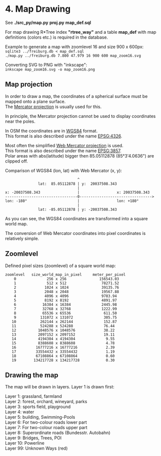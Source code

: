 # 4. Map Drawing

See **./src_py/map.py** **proj.py** **map_def.sql**

For map drawing R*Tree index **"rtree_way"** and a table **map_def** with
map definitions (colors etc.) is required in the database.  

Example to generate a map with zoomlevel 16 and size 900 x 600px:  
`sqlite3 ../freiburg.db < map_def.sql`  
`./map.py ../freiburg.db 7.800 47.979 16 900 600 map_zoom16.svg`  

Converting SVG to PNG with "inkscape":  
`inkscape map_zoom16.svg -o map_zoom16.png`

## Map projection

In order to draw a map, the coordinates of a spherical surface must
be mapped onto a plane surface.  
The [Mercator projection](https://en.wikipedia.org/wiki/Mercator_projection) is usually used for this.  

In principle, the Mercator projection cannot be used to display
coordinates near the poles.  

In OSM the coordinates are in [WGS84](https://en.wikipedia.org/wiki/World_Geodetic_System#WGS_84) format.  
This format is also described under the name [EPSG:4326](https://epsg.io/4326).  

Most often the simplified [Web Mercator projection](https://en.wikipedia.org/wiki/Web_Mercator_projection) is used.        
This format is also described under the name [EPSG:3857](https://epsg.io/3857).  
Polar areas with abs(latitude) bigger then 85.05112878 (85°3'4.0636") are clipped off.

Comparison of WGS84 (lon, lat) with Web Mercator (x, y):  
```
                                 ^
               lat:  85.05112878 | y:  20037508.343
                                 |
x: -20037508.343                 |                 x: 20037508.343
---------------------------------0--------------------------------->
lon: -180°                       |                 lon: +180°
                                 |
               lat: -85.05112878 | y: -20037508.343
```

As you can see, the WGS84 coordinates are transformed into a square world map.

The conversion of Web Mercator coordinates into pixel coordinates is relatively simple.

## Zoomlevel

Defined pixel sizes (zoomlevel) of a square world map:  
```
zoomlevel   size_world_map_in_pixel     meter_per_pixel
    0              256 x 256               156543.03      
    1              512 x 512                78271.52      
    2             1024 x 1024               39135.76      
    3             2048 x 2048               19567.88      
    4             4096 x 4096               9783.94       
    5             8192 x 8192               4891.97       
    6            16384 x 16384              2445.98       
    7            32768 x 32768              1222.99       
    8            65536 x 65536               611.50       
    9           131072 x 131072              305.75       
   10           262144 x 262144              152.87       
   11           524288 x 524288              76.44        
   12          1048576 x 1048576             38.22        
   13          2097152 x 2097152             19.11        
   14          4194304 x 4194304              9.55        
   15          8388608 x 8388608              4.78        
   16         16777216 x 16777216             2.39        
   17         33554432 x 33554432             1.19        
   18         67108864 x 67108864             0.60        
   19        134217728 x 134217728            0.30        
```

## Drawing the map

The map will be drawn in layers. Layer 1 is drawn first:

Layer 1: grassland, farmland  
Layer 2: forest, orchard, wineyard, parks   
Layer 3: sports field, playground  
Layer 4: water  
Layer 5: building, Swimming-Pools  
Layer 6: For two-colour roads lower part  
Layer 7: For two-colour roads upper part  
Layer 8: Superordinate roads (Bundesstr. Autobahn)  
Layer 9: Bridges, Trees, POI  
Layer 10: Powerline  
Layer 99: Unknown Ways (red)  

